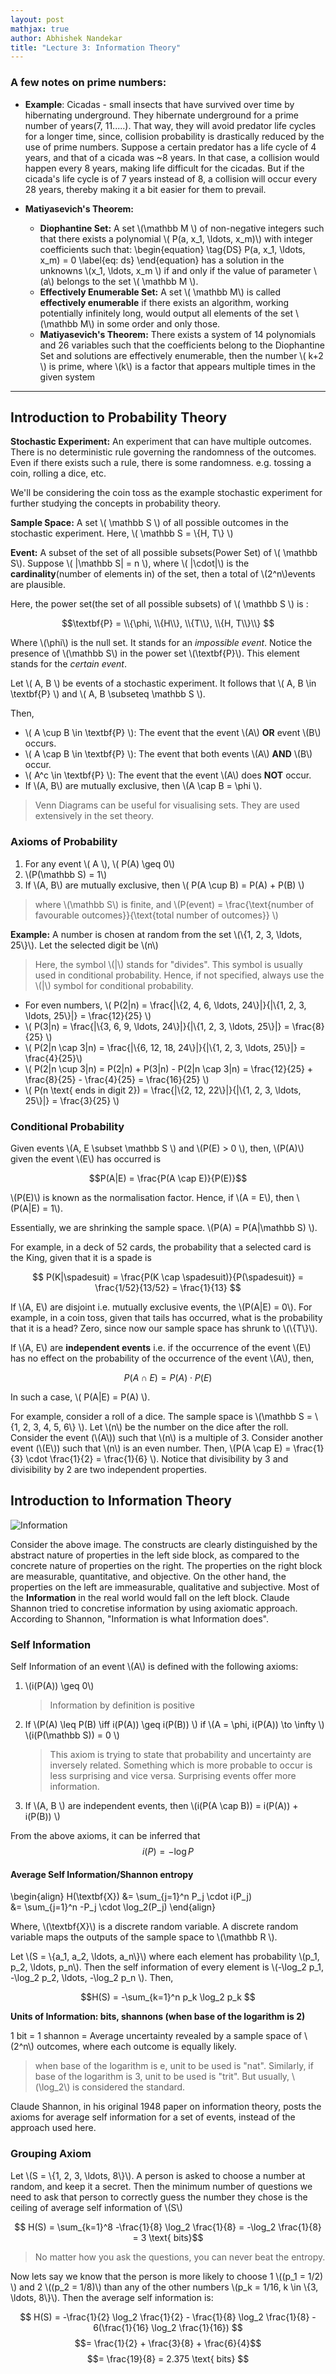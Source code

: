 ```yaml
---
layout: post
mathjax: true
author: Abhishek Nandekar
title: "Lecture 3: Information Theory"
---
```


### A few notes on prime numbers:

- **Example**: Cicadas - small insects that have survived over time by hibernating underground. They hibernate underground for a prime number of years(7, 11.....). That way, they will avoid predator life cycles for a longer time, since, collision probability is drastically reduced by the use of prime numbers. Suppose a certain predator has a life cycle of 4 years, and that of a cicada was ~8 years. In that case, a collision would happen every 8 years, making life difficult for the cicadas. But if the cicada's life cycle is of 7 years instead of 8, a collision will occur every 28 years, thereby making it a bit easier for them to prevail.

- **Matiyasevich's Theorem:**
	- **Diophantine Set:**	A set \\(\mathbb M \\) of non-negative integers such that there exists a polynomial \\( P(a, x_1, \ldots, x_m)\\) with integer coefficients such that: \begin{equation}
 \tag{DS}
P(a, x_1, \ldots, x_m) = 0
\label{eq: ds}
\end{equation} has a solution in the unknowns \\(x_1, \ldots, x_m \\) if and only if the value of parameter \\(a\\) belongs to the set \\( \mathbb M \\).
	- **Effectively Enumerable Set:** A set \\( \mathbb M\\) is called **effectively enumerable** if there exists an algorithm, working potentially infinitely long, would output all elements of the set \\(\mathbb M\\) in some order and only those.
	- **Matiyasevich's Theorem:** There exists a system of 14 polynomials and 26 variables such that the coefficients belong to the Diophantine Set and solutions are effectively enumerable, then the number \\( k+2 \\) is prime, where \\(k\\) is a factor that appears multiple times in the given system   

------
## Introduction to Probability Theory

**Stochastic Experiment:** An experiment that can have multiple outcomes. There is no deterministic rule governing the randomness of the outcomes. Even if there exists such a rule, there is some randomness. e.g. tossing a coin, rolling a dice, etc.

We'll be considering the coin toss as the example stochastic experiment for further studying the concepts in probability theory.

**Sample Space:** A set \\( \mathbb S \\) of all possible outcomes in the stochastic experiment. Here, \\( \mathbb S = \\{H, T\\} \\)

**Event:** A subset of the set of all possible subsets(Power Set) of \\( \mathbb S\\).  Suppose  \\( \|\mathbb S\| = n \\), where \\( \|\cdot\|\\) is the **cardinality**(number of elements in) of the set, then a total of \\(2^n\\)events are plausible.

Here,  the power set(the set of all possible subsets) of \\( \mathbb S \\) is :

$$\textbf{P} = \\{\phi, \\{H\\}, \\{T\\}, \\{H, T\\}\\} $$

Where \\(\phi\\) is the null set. It stands for an _impossible event_.
Notice the presence of \\(\mathbb S\\) in the power set \\(\textbf{P}\\). This element stands for the _certain event_.

Let \\( A, B \\) be events of a stochastic experiment. It follows that \\( A, B \in \textbf{P} \\) and \\( A, B \subseteq \mathbb S \\).

Then,

- \\( A \cup B \in \textbf{P} \\): The event that the event \\(A\\) **OR** event \\(B\\) occurs.
- \\( A \cap B \in \textbf{P} \\): The event that both events \\(A\\) **AND** \\(B\\) occur.
- \\( A^c \in \textbf{P} \\): The event that the event \\(A\\) does **NOT** occur.
- If \\(A, B\\) are mutually exclusive, then \\(A \cap B = \phi \\).

> Venn Diagrams can be useful for visualising sets. They are used extensively in the set theory.

### Axioms of Probability

1. For any event \\( A \\),  \\( P(A) \geq 0\\)
2. \\(P(\mathbb S) = 1\\)
3. If \\(A, B\\) are mutually exclusive, then \\( P(A \cup B) = P(A) + P(B) \\)
> where \\(\mathbb S\\) is finite, and \\(P(event) = \frac{\text{number of favourable outcomes}}{\text{total number of outcomes}} \\)

**Example:** A number is chosen at random from the set \\(\\{1, 2, 3, \ldots, 25\\}\\). Let the selected digit be \\(n\\)
> Here, the symbol \\(\|\\) stands for "divides". This symbol is usually used in conditional probability. Hence, if not specified, always use the \\(\|\\) symbol for conditional probability.

- For even numbers,  \\( P(2\|n) = \frac{\|\\{2, 4, 6, \ldots, 24\\}\|}{\|\\{1, 2, 3, \ldots, 25\\}\|} = \frac{12}{25} \\)
-  \\( P(3\|n) = \frac{\|\\{3, 6, 9, \ldots, 24\\}\|}{\|\\{1, 2, 3, \ldots, 25\\}\|} = \frac{8}{25} \\)
-  \\( P(2\|n \cap 3\|n) = \frac{\|\\{6, 12, 18, 24\\}\|}{\|\\{1, 2, 3, \ldots, 25\\}\|} = \frac{4}{25}\\)
-  \\( P(2\|n \cup 3\|n) = P(2\|n) + P(3\|n) - P(2\|n \cap 3\|n) = \frac{12}{25} + \frac{8}{25} - \frac{4}{25} = \frac{16}{25} \\)
-  \\( P(n \text{ ends in digit 2}) = \frac{\|\\{2, 12, 22\\}\|}{\|\\{1, 2, 3, \ldots, 25\\}\|} = \frac{3}{25} \\)

### Conditional Probability

Given events \\(A, E \subset \mathbb S \\) and \\(P(E) > 0 \\), then, \\(P(A)\\) given the event \\(E\\) has occurred is

$$P(A|E) =  \frac{P(A \cap E)}{P(E)}$$

\\(P(E)\\) is known as the normalisation factor. Hence, if \\(A = E\\), then \\(P(A\|E) = 1\\).

Essentially, we are shrinking the sample space. \\(P(A) = P(A\|\mathbb S) \\).

For example, in a deck of 52 cards, the probability that a selected card is the King, given that it is a spade is

$$ P(K|\spadesuit) = \frac{P(K \cap \spadesuit)}{P(\spadesuit)} = \frac{1/52}{13/52} = \frac{1}{13} $$

If \\(A, E\\) are disjoint i.e. mutually exclusive events, the \\(P(A\|E) = 0\\). For example, in a coin toss, given that tails has occurred, what is the probability that it is a head? Zero, since now our sample space has shrunk to \\(\\{T\\}\\).

If \\(A, E\\) are **independent events** i.e. if the occurrence of the event \\(E\\) has no effect on the probability of the  occurrence of the event \\(A\\), then,

$$ P(A \cap E) = P(A) \cdot P(E) $$

In such a case, \\( P(A\|E) = P(A) \\).

For example, consider a roll of a dice. The sample space is \\(\mathbb S = \\{1, 2, 3, 4, 5, 6\\} \\). Let \\(n\\) be the number on the dice after the roll. Consider the event (\\(A\\)) such that \\(n\\) is a multiple of 3. Consider another event (\\(E\\)) such that \\(n\\) is an even number. Then, \\(P(A \cap E) = \frac{1}{3} \cdot \frac{1}{2}  = \frac{1}{6} \\). Notice that divisibility by 3 and divisibility by 2 are two independent properties.

## Introduction to Information Theory

![Information](https://novisad6.files.wordpress.com/2020/01/a53a8105-5608-4329-bd38-4adba479a092.jpg)

Consider the above image. The constructs are clearly distinguished by the abstract nature of properties in the left side block, as compared to the concrete nature of properties on the right. The properties on the right block are measurable, quantitative, and objective. On the other hand, the properties on the left are immeasurable, qualitative and subjective. Most of the  **Information** in the real world would fall on the left block. Claude Shannon tried to concretise information by using axiomatic approach. According to Shannon, "Information is what Information does".

### Self Information

Self Information of an event \\(A\\) is defined with the following axioms:

1. \\(i(P(A)) \geq 0\\)
	> Information by definition is positive
2. If \\(P(A) \leq P(B) \iff i(P(A)) \geq i(P(B)) \\)
	if \\(A = \phi, i(P(A)) \to \infty \\)
	\\(i(P(\mathbb S)) = 0 \\)
	> This axiom is trying to state that probability and uncertainty are inversely related. Something which is more probable to occur is less surprising and vice versa. Surprising events offer more information.
3. If \\(A, B \\) are independent events, then \\(i(P(A \cap B)) = i(P(A)) + i(P(B)) \\)


From the above axioms, it can be inferred that
$$ i(P) = -\log P $$

#### Average Self Information/Shannon entropy

\begin{align}
 H(\textbf{X}) &= \sum_{j=1}^n P_j \cdot i(P_j)  
 &= \sum_{j=1}^n -P_j \cdot \log_2(P_j)
\end{align}

Where, \\(\textbf{X}\\) is a discrete random variable. A discrete random variable maps the outputs of the sample space to \\(\mathbb R \\).


Let \\(S = \\{a_1, a_2, \ldots, a_n\\}\\) where each element has probability \\(p_1, p_2, \ldots, p_n\\). Then the self information of every element is \\(-\log_2 p_1, -\log_2 p_2, \ldots, -\log_2 p_n \\). Then, 

$$H(S) = -\sum_{k=1}^n p_k \log_2 p_k $$

**Units of Information: bits, shannons (when base of the logarithm is 2)**

1 bit = 1 shannon = Average uncertainty revealed by a sample space of \\(2^n\\) outcomes, where each outcome is equally likely.

> when base of the logarithm is e, unit to be used is "nat". Similarly, if base of the logarithm is 3, unit to be used is "trit". But usually, \\(\log_2\\) is considered the standard.

Claude Shannon, in his original 1948 paper on information theory, posts the axioms for average self information for a set of events, instead of the approach used here.

### Grouping Axiom

Let \\(S = \\{1, 2, 3, \ldots, 8\\}\\).  A person is asked to choose a number at random, and keep it a secret. Then the minimum number of questions we need to ask that person to correctly guess the number they chose is the ceiling of average self information of \\(S\\)

$$ H(S) = \sum_{k=1}^8 -\frac{1}{8} \log_2 \frac{1}{8}
		  = -\log_2 \frac{1}{8}
		  = 3 \text{ bits}$$

> No matter how you ask the questions, you can never beat the entropy.

Now lets say we know that the person is more likely to choose 1 \\((p_1 = 1/2) \\) and 2 \\((p_2 = 1/8)\\) than any of the other numbers \\(p_k = 1/16, k \in \\{3, \ldots, 8\\}\\). Then the average self information is:

$$ H(S) = -\frac{1}{2} \log_2 \frac{1}{2} - \frac{1}{8} \log_2 \frac{1}{8} - 6(\frac{1}{16} \log_2 \frac{1}{16}) $$
		 $$= \frac{1}{2} + \frac{3}{8} + \frac{6}{4}$$
		$$= \frac{19}{8} = 2.375 \text{ bits} $$

